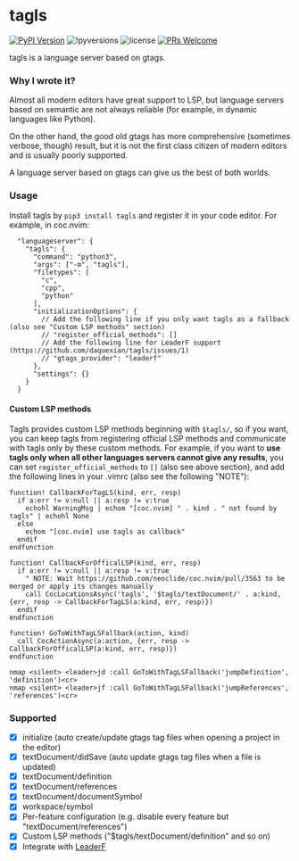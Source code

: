 # tagls

[![PyPI Version](https://img.shields.io/pypi/v/tagls.svg)](https://pypi.org/project/tagls/) 
![!pyversions](https://img.shields.io/pypi/pyversions/tagls.svg) 
![license](https://img.shields.io/pypi/l/tagls.svg) 
[![PRs Welcome](https://img.shields.io/badge/PRs-welcome-brightgreen.svg)](https://github.com/daquexian/tagls/pulls)


tagls is a language server based on gtags.

### Why I wrote it?

Almost all modern editors have great support to LSP, but language servers based on semantic are not always reliable (for example, in dynamic languages like Python). 

On the other hand, the good old gtags has more comprehensive (sometimes verbose, though) result, but it is not the first class citizen of modern editors and is usually poorly supported.

A language server based on gtags can give us the best of both worlds.

### Usage

Install tagls by `pip3 install tagls` and register it in your code editor. For example, in coc.nvim:

```jsonc
  "languageserver": {
    "tagls": {
      "command": "python3",
      "args": ["-m", "tagls"],
      "filetypes": [
        "c",
        "cpp",
        "python"
      ],
      "initializationOptions": {
        // Add the following line if you only want tagls as a fallback (also see "Custom LSP methods" section)
        // "register_official_methods": []
        // Add the following line for LeaderF support (https://github.com/daquexian/tagls/issues/1)
        // "gtags_provider": "leaderf"
      },
      "settings": {}
    }
  }
```

#### Custom LSP methods

Tagls provides custom LSP methods beginning with `$tagls/`, so if you want, you can keep tagls from registering official LSP methods and communicate with tagls only by these custom methods. For example, if you want to **use tagls only when all other languages servers cannot give any results**, you can set `register_official_methods` to `[]` (also see above section), and add the following lines in your .vimrc (also see the following "NOTE"):

```vim
function! CallbackForTagLS(kind, err, resp)
  if a:err != v:null || a:resp != v:true
    echohl WarningMsg | echom "[coc.nvim] " . kind . " not found by tagls" | echohl None
  else
    echom "[coc.nvim] use tagls as callback"
  endif
endfunction

function! CallbackForOfficalLSP(kind, err, resp)
  if a:err != v:null || a:resp != v:true
    " NOTE: Wait https://github.com/neoclide/coc.nvim/pull/3563 to be merged or apply its changes manually
    call CocLocationsAsync('tagls', '$tagls/textDocument/' . a:kind, {err, resp -> CallbackForTagLS(a:kind, err, resp)})
  endif
endfunction

function! GoToWithTagLSFallback(action, kind)
  call CocActionAsync(a:action, {err, resp -> CallbackForOfficalLSP(a:kind, err, resp)})
endfunction

nmap <silent> <leader>jd :call GoToWithTagLSFallback('jumpDefinition', 'definition')<cr>
nmap <silent> <leader>jf :call GoToWithTagLSFallback('jumpReferences', 'references')<cr>
```

### Supported

- [x] initialize (auto create/update gtags tag files when opening a project in the editor)
- [x] textDocument/didSave (auto update gtags tag files when a file is updated)
- [x] textDocument/definition
- [x] textDocument/references
- [x] textDocument/documentSymbol
- [x] workspace/symbol
- [x] Per-feature configuration (e.g. disable every feature but "textDocument/references")
- [x] Custom LSP methods ("$tagls/textDocument/definition" and so on)
- [x] Integrate with [LeaderF](https://github.com/Yggdroot/LeaderF)

